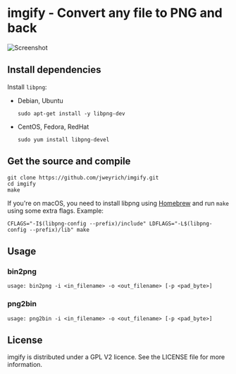 # imgify - Convert any file to PNG and back

![Screenshot](/screenshot.png?raw=true "screenshot")

## Install dependencies

Install `libpng`:

- Debian, Ubuntu

	`sudo apt-get install -y libpng-dev`

- CentOS, Fedora, RedHat

	`sudo yum install libpng-devel`

## Get the source and compile

	git clone https://github.com/jweyrich/imgify.git
	cd imgify
	make

If you're on macOS, you need to install libpng using [Homebrew](https://brew.sh/) and run `make` using some extra flags. Example:

	CFLAGS="-I$(libpng-config --prefix)/include" LDFLAGS="-L$(libpng-config --prefix)/lib" make

## Usage

### bin2png

	usage: bin2png -i <in_filename> -o <out_filename> [-p <pad_byte>]

### png2bin

	usage: png2bin -i <in_filename> -o <out_filename> [-p <pad_byte>]

## License

imgify is distributed under a GPL V2 licence. See the LICENSE file for more information.
